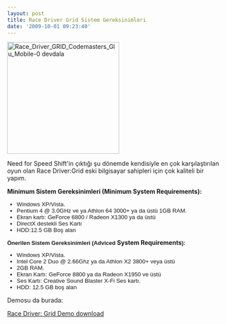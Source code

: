 ```yaml
---
layout: post
title: Race Driver Grid Sistem Gereksinimleri
date: '2009-10-01 09:23:40'
---
```


<img class="aligncenter size-full wp-image-386" title="Race_Driver_GRID_Codemasters_Glu_Mobile-0 devdala" src="http://devdala.files.wordpress.com/2009/10/race_driver_grid_codemasters_glu_mobile-0-devdala.png" alt="Race_Driver_GRID_Codemasters_Glu_Mobile-0 devdala" width="260" height="260" />

Need for Speed Shift'in çıktığı şu dönemde kendisiyle en çok karşılaştırılan oyun olan Race Driver:Grid eski bilgisayar sahipleri için çok kaliteli bir yapım.

<strong>Minimum </strong><strong>Sistem Gereksinimleri (Minimum System Requirements):</strong>

<span style="font-family:verdana,geneva,lucida,'lucida grande',arial,helvetica,sans-serif;font-size:13px;">
<ul>
	<li style="font-family:verdana,geneva,lucida,'lucida grande',arial,helvetica,sans-serif;font-style:normal;font-variant:normal;font-weight:normal;font-size:10pt;line-height:normal;">Windows XP/Vista.</li>
	<li style="font-family:verdana,geneva,lucida,'lucida grande',arial,helvetica,sans-serif;font-style:normal;font-variant:normal;font-weight:normal;font-size:10pt;line-height:normal;">Pentium 4 @ 3.0GHz ve ya Athlon 64 3000+ ya da üstü 1GB RAM.</li>
	<li style="font-family:verdana,geneva,lucida,'lucida grande',arial,helvetica,sans-serif;font-style:normal;font-variant:normal;font-weight:normal;font-size:10pt;line-height:normal;">Ekran kartı: GeForce 6800 / Radeon X1300 ya da üstü</li>
	<li style="font-family:verdana,geneva,lucida,'lucida grande',arial,helvetica,sans-serif;font-style:normal;font-variant:normal;font-weight:normal;font-size:10pt;line-height:normal;">DirectX destekli Ses Kartı</li>
	<li style="font-family:verdana,geneva,lucida,'lucida grande',arial,helvetica,sans-serif;font-style:normal;font-variant:normal;font-weight:normal;font-size:10pt;line-height:normal;">HDD:12.5 GB Boş alan</li>
</ul>
<strong>Önerilen Sistem Gereksinimleri (Adviced </strong></span><strong>System Requirements</strong><span style="font-family:verdana,geneva,lucida,'lucida grande',arial,helvetica,sans-serif;font-size:13px;"><strong>):</strong>
<ul>
	<li style="font-family:verdana,geneva,lucida,'lucida grande',arial,helvetica,sans-serif;font-style:normal;font-variant:normal;font-weight:normal;font-size:10pt;line-height:normal;">Windows XP/Vista.</li>
	<li style="font-family:verdana,geneva,lucida,'lucida grande',arial,helvetica,sans-serif;font-style:normal;font-variant:normal;font-weight:normal;font-size:10pt;line-height:normal;">Intel Core 2 Duo @ 2.66Ghz ya da Athlon X2 3800+ veya üstü</li>
	<li style="font-family:verdana,geneva,lucida,'lucida grande',arial,helvetica,sans-serif;font-style:normal;font-variant:normal;font-weight:normal;font-size:10pt;line-height:normal;">2GB RAM.</li>
	<li style="font-family:verdana,geneva,lucida,'lucida grande',arial,helvetica,sans-serif;font-style:normal;font-variant:normal;font-weight:normal;font-size:10pt;line-height:normal;">Ekran Kartı: GeForce 8800 ya da Radeon X1950 ve üstü</li>
	<li style="font-family:verdana,geneva,lucida,'lucida grande',arial,helvetica,sans-serif;font-style:normal;font-variant:normal;font-weight:normal;font-size:10pt;line-height:normal;">Ses Kartı: Creative Sound Blaster X-Fi Ses kartı.</li>
	<li style="font-family:verdana,geneva,lucida,'lucida grande',arial,helvetica,sans-serif;font-style:normal;font-variant:normal;font-weight:normal;font-size:10pt;line-height:normal;">HDD: 12.5 GB boş alan</li>
</ul>
</span>

Demosu da burada:

<a href="http://www.gamershell.com/download_27630.shtml">Race Driver: Grid Demo download</a>